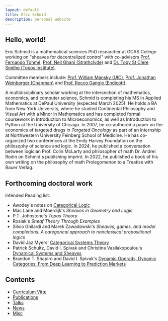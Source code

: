 ```yaml
---
layout: default
title: Eric Schmid
description: personal website
---
```


## Hello, world!

Eric Schmid is a mathematical sciences PhD researcher at GCAS College working on "sheaves for decentralized control" with co-advisors [Prof. Fernando Tohmé](https://scholar.google.com/citations?user=butwPD4AAAAJ&hl=en), [Prof. Neil Ghani (Strathclyde)](https://www.strath.ac.uk/staff/ghanineilprof/) and [Dr. Toby St Clere Smithe (Topos Institute)](https://scholar.google.co.uk/citations?user=wlJckLgAAAAJ&hl=en).

Committee members include: [Prof. William Mansky (UIC)](https://mansky.lab.uic.edu/), [Prof. Jonathan Weinberger (Chapman)](https://www.chapman.edu/engineering/about/faculty/program-faculty/jonathan-weinberger.aspx) and [Prof. Rocco Gangle (Endicott)](https://scholar.google.com/citations?user=RnrKWB0AAAAJ&hl=en).

A multidisciplinary scholar working at the intersection of mathematics, economics, and computer science, Schmid is completing his MS in Applied Mathematics at DePaul University (expected March 2025). He holds a BA from New York University, where he studied Continental Philosophy and Visual Art with a Minor in Mathematics and has completed formal coursework in Introduction to Microeconomics, as well as Introduction to Python at the University of Chicago. In 2007, he co-authored a paper on the economics of targeted drugs in _Targeted Oncology_ as part of an internship at Northwestern University Feinberg School of Medicine. He has co-organized two conferences at the Emily Harvey Foundation on the philosophy of science and logic. In 2024, he published a conversation between logician Prof. Colin McLarty and philosopher of math Dr. Andrei Rodin on Schmid's publishing imprint. In 2022, he published a book of his own writing on the philosophy of math Prolegomenon to a Treatise with Bauer Verlag.

## Forthcoming doctoral work

Intended Reading list:
* Awodey's notes on [Categorical Logic](https://awodey.github.io/catlog/notes/catlogdraft.pdf)
* Mac Lane and Moerdijk's _Sheaves in Geometry and Logic_
* P.T. Johnstone's _Topos Theory_
* Rosiak's _Sheaf Theory Through Examples_
* Silvio Ghilardi and Marek Zawadowski's _Sheaves, games, and model completions. A categorical approach to nonclassical propositional logics_
* David Jaz Myers' [Categorical Systems Theory](https://www.davidjaz.com/Papers/DynamicalBook.pdf)
* Patrick Schultz, David I. Spivak and Christina Vasilakopoulou's [Dynamical Systems and Sheaves](https://arxiv.org/abs/1609.08086)
* Brandon T. Shapiro and David I. Spivak's [Dynamic Operads, Dynamic Categories: From Deep Learning to Prediction Markets](https://arxiv.org/abs/2205.03906)

## Contents

* [Curriculum Vitæ](/cv/EricMSchmidCV_3-12-2025.pdf)
* [Publications](publications)
* [Talks](talks)
* [News](news)
* [Misc](misc)
